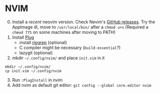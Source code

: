 # NVIM
0. Install a *recent* neovim version. Check Nevim's [GitHub releases](https://github.com/neovim/neovim/releases/). Try the AppImage dl, move to `/usr/local/bin/` after a `chmod u+x` (Required a `chmod 775` on some machines after moving to PATH)
1. Install [Plug](https://github.com/junegunn/vim-plug#neovim)
    * install [ripgrep](https://github.com/BurntSushi/ripgrep?tab=readme-ov-file#installation) (optional)
    * C compiler might be necessary (`build-essential`?)
    * lazygit (optional)
2. mkdir `~/.config/nvim/` and place `init.vim` in it
```
mkdir ~/.config/nvim/
cp init.vim ~/.config/nvim
```
3. Run `:PlugInstall` in nvim
4. Add nvim as default git editor: `git config --global core.editor nvim`
